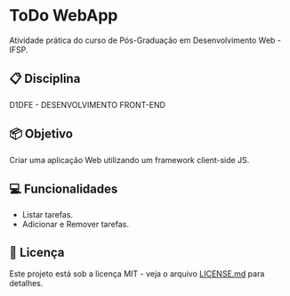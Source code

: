 # ToDo WebApp

Atividade prática do curso de Pós-Graduação em Desenvolvimento Web - IFSP.

## 📋 Disciplina

D1DFE - DESENVOLVIMENTO FRONT-END

## 📦 Objetivo

Criar uma aplicação Web utilizando um framework client-side JS.

## 💻 Funcionalidades

- Listar tarefas.
- Adicionar e Remover tarefas.

## 📄 Licença

Este projeto está sob a licença MIT - veja o arquivo [LICENSE.md](https://github.com/LuizFAraujo/pos_dev_web--frontend--todo/blob/main/LICENSE) para detalhes.
